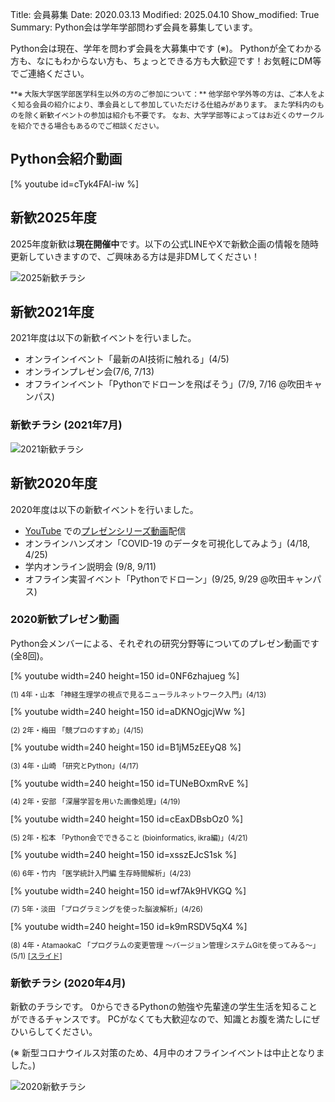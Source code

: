 Title: 会員募集
Date: 2020.03.13
Modified: 2025.04.10
Show_modified: True
Summary: Python会は学年学部問わず会員を募集しています。

Python会は現在、学年を問わず会員を大募集中です (※)。
Pythonが全てわかる方も、なにもわからない方も、ちょっとできる方も大歓迎です！お気軽にDM等でご連絡ください。

<small>
**※ 大阪大学医学部医学科生以外の方のご参加について：**
他学部や学外等の方は、ご本人をよく知る会員の紹介により、準会員として参加していただける仕組みがあります。
また学科内のものを除く新歓イベントの参加は紹介も不要です。
なお、大学学部等によってはお近くのサークルを紹介できる場合もあるのでご相談ください。
</small>

## Python会紹介動画 <!-- <small>[2020.07更新]</small> -->
[% youtube id=cTyk4FAl-iw %]

## 新歓2025年度
2025年度新歓は**現在開催中**です。以下の公式LINEやXで新歓企画の情報を随時更新していきますので、ご興味ある方は是非DMしてください！

![2025新歓チラシ]({attach}images/recruit/shinkan2025_new.jpg)

## 新歓2021年度
2021年度は以下の新歓イベントを行いました。

- オンラインイベント「最新のAI技術に触れる」(4/5)
- オンラインプレゼン会(7/6, 7/13)
- オフラインイベント「Pythonでドローンを飛ばそう」(7/9, 7/16 @吹田キャンパス)

### 新歓チラシ (2021年7月)

![2021新歓チラシ]({attach}images/recruit/shinkan2021.jpg)


## 新歓2020年度
2020年度は以下の新歓イベントを行いました。

- [YouTube](https://www.youtube.com/channel/UCh1eAeDCpsZeOh0Z9paNfHQ) での[プレゼンシリーズ動画](#recruit-presentations2020)配信
- オンラインハンズオン「COVID-19 のデータを可視化してみよう」(4/18, 4/25)
- 学内オンライン説明会 (9/8, 9/11)
- オフライン実習イベント「Pythonでドローン」(9/25, 9/29 @吹田キャンパス)

### 2020新歓プレゼン動画<span id="recruit-presentations2020"></span>
Python会メンバーによる、それぞれの研究分野等についてのプレゼン動画です (全8回)。

<div class="row">
<div class="col-sm-4">
[% youtube width=240 height=150 id=0NF6zhajueg %]
<p style="font-size:smaller;">(1) 4年・山本 「神経生理学の視点で見るニューラルネットワーク入門」(4/13)</p>
</div> <!-- col -->
<div class="col-sm-4">
[% youtube width=240 height=150 id=aDKNOgjcjWw %]
<p style="font-size:smaller;">(2) 2年・梅田  「競プロのすすめ」(4/15)</p>
</div> <!-- col -->
<div class="col-sm-4">
[% youtube width=240 height=150 id=B1jM5zEEyQ8 %]
<p style="font-size:smaller;">(3) 4年・山崎 「研究とPython」(4/17)</p>
</div> <!-- col -->
</div> <!-- raw -->

<div class="row">
<div class="col-sm-4">
[% youtube width=240 height=150 id=TUNeBOxmRvE %]
<p style="font-size:smaller;">(4) 2年・安部 「深層学習を用いた画像処理」(4/19)</p>
</div> <!-- col -->
<div class="col-sm-4">
[% youtube width=240 height=150 id=cEaxDBsbOz0 %]
<p style="font-size:smaller;">(5) 2年・松本 「Python会でできること (bioinformatics, ikra編)」(4/21)</p>
</div> <!-- col -->
<div class="col-sm-4">
[% youtube width=240 height=150 id=xsszEJcS1sk %]
<p style="font-size:smaller;">(6) 6年・竹内 「医学統計入門編 生存時間解析」(4/23)</p>
</div> <!-- col -->
</div> <!-- raw -->

<div class="row">
<div class="col-sm-4">
[% youtube width=240 height=150 id=wf7Ak9HVKGQ %]
<p style="font-size:smaller;">(7) 5年・淡田 「プログラミングを使った脳波解析」(4/26)</p>
</div> <!-- col -->
<div class="col-sm-4">
[% youtube width=240 height=150 id=k9mRSDV5qX4 %]
<p style="font-size:smaller;">(8) 4年・AtamaokaC 「プログラムの変更管理 〜バージョン管理システムGitを使ってみる〜」(5/1)
<a href="{attach}./attach/recruit/recruitpresentation2020-08.pdf">[スライド]</a>
</p>
</div> <!-- col -->
</div> <!-- raw -->

### 新歓チラシ (2020年4月)
新歓のチラシです。
0からできるPythonの勉強や先輩達の学生生活を知ることができるチャンスです。
PCがなくても大歓迎なので、知識とお腹を満たしにぜひいらしてください。

(※ 新型コロナウイルス対策のため、4月中のオフラインイベントは中止となりました。)

![2020新歓チラシ]({attach}images/recruit/shinkan2020.jpg)
